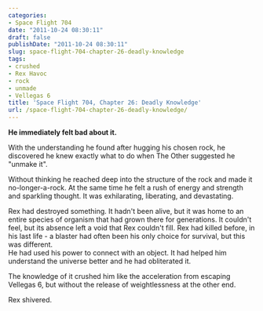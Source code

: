 ```yaml
---
categories:
- Space Flight 704
date: "2011-10-24 08:30:11"
draft: false
publishDate: "2011-10-24 08:30:11"
slug: space-flight-704-chapter-26-deadly-knowledge
tags:
- crushed
- Rex Havoc
- rock
- unmade
- Vellegas 6
title: 'Space Flight 704, Chapter 26: Deadly Knowledge'
url: /space-flight-704-chapter-26-deadly-knowledge/
---
```

**He immediately felt bad about it.**

With the understanding he found after hugging his chosen rock, he
discovered he knew exactly what to do when The Other suggested he
"unmake it".

Without thinking he reached deep into the structure of the rock and made
it no-longer-a-rock. At the same time he felt a rush of energy and
strength and sparkling thought. It was exhilarating, liberating, and
devastating.

Rex had destroyed something. It hadn't been alive, but it was home to an
entire species of organism that had grown there for generations. It
couldn't feel, but its absence left a void that Rex couldn't fill. Rex
had killed before, in his last life - a blaster had often been his only
choice for survival, but this was different.\
He had used his power to connect with an object. It had helped him
understand the universe better and he had obliterated it.

The knowledge of it crushed him like the acceleration from escaping
Vellegas 6, but without the release of weightlessness at the other end.

Rex shivered.